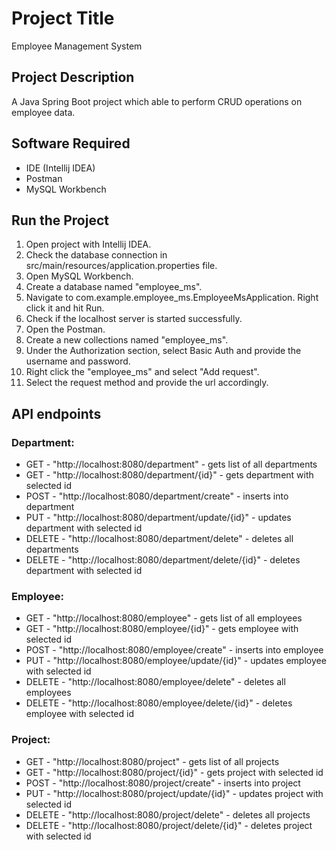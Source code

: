# Project Title
Employee Management System
## Project Description
A Java Spring Boot project which able to perform CRUD operations on employee data.
## Software Required
* IDE (Intellij IDEA)
* Postman
* MySQL Workbench
## Run the Project
1. Open project with Intellij IDEA.
2. Check the database connection in src/main/resources/application.properties file.
3. Open MySQL Workbench.
4. Create a database named "employee_ms".
5. Navigate to com.example.employee_ms.EmployeeMsApplication. Right click it and hit Run.
6. Check if the localhost server is started successfully.
7. Open the Postman.
8. Create a new collections named "employee_ms".
9. Under the Authorization section, select Basic Auth and provide the username and password.
10. Right click the "employee_ms" and select "Add request".
11. Select the request method and provide the url accordingly.
## API endpoints
### Department:
* GET - "http://localhost:8080/department" - gets list of all departments
* GET - "http://localhost:8080/department/{id}" - gets department with selected id
* POST - "http://localhost:8080/department/create" - inserts into department
* PUT - "http://localhost:8080/department/update/{id}" - updates department with selected id
* DELETE - "http://localhost:8080/department/delete" - deletes all departments
* DELETE - "http://localhost:8080/department/delete/{id}" - deletes department with selected id
### Employee: 
* GET - "http://localhost:8080/employee" - gets list of all employees
* GET - "http://localhost:8080/employee/{id}" - gets employee with selected id
* POST - "http://localhost:8080/employee/create" - inserts into employee
* PUT - "http://localhost:8080/employee/update/{id}" - updates employee with selected id
* DELETE - "http://localhost:8080/employee/delete" - deletes all employees
* DELETE - "http://localhost:8080/employee/delete/{id}" - deletes employee with selected id
### Project:
* GET - "http://localhost:8080/project" - gets list of all projects
* GET - "http://localhost:8080/project/{id}" - gets project with selected id
* POST - "http://localhost:8080/project/create" - inserts into project
* PUT - "http://localhost:8080/project/update/{id}" - updates project with selected id
* DELETE - "http://localhost:8080/project/delete" - deletes all projects
* DELETE - "http://localhost:8080/project/delete/{id}" - deletes project with selected id
